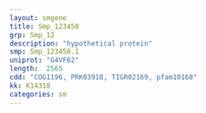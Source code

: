 ```yaml
---
layout: smgene
title: Smp_123450
grp: Smp_12
description: "hypothetical protein"
smp: Smp_123450.1
uniprot: "G4VF62"
length:  2565
cdd: "COG1196, PRK03918, TIGR02169, pfam10168"
kk: K14318
categories: sm
---
```

